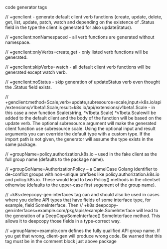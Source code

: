  code generator tags 
 
// +genclient - generate default client verb functions (create, update, delete, get, list, update, patch, watch and depending on the existence of .Status field in the type the client is generated for also updateStatus).

// +genclient:nonNamespaced - all verb functions are generated without namespace.

// +genclient:onlyVerbs=create,get - only listed verb functions will be generated.

// +genclient:skipVerbs=watch - all default client verb functions will be generated except watch verb.

// +genclient:noStatus - skip generation of updateStatus verb even thought the .Status field exists.

// +genclient:method=Scale,verb=update,subresource=scale,input=k8s.io/api/extensions/v1beta1.Scale,result=k8s.io/api/extensions/v1beta1.Scale - in this case a new function Scale(string, *v1beta.Scale) *v1beta.Scalewill be added to the default client and the body of the function will be based on the update verb. The optional subresource argument will make the generated client function use subresource scale. Using the optional input and result arguments you can override the default type with a custom type. If the import path is not given, the generator will assume the type exists in the same package.

// +groupName=policy.authorization.k8s.io – used in the fake client as the full group name (defaults to the package name).

// +groupGoName=AuthorizationPolicy – a CamelCase Golang identifier to de-conflict groups with non-unique prefixes like policy.authorization.k8s.io and policy.k8s.io. These would lead to two Policy() methods in the clientset otherwise (defaults to the upper-case first segement of the group name).

// +k8s:deepcopy-gen:interfaces tag can and should also be used in cases where you define API types that have fields of some interface type, for example, field SomeInterface. Then // +k8s:deepcopy-gen:interfaces=example.com/pkg/apis/example.SomeInterface will lead to the generation of a DeepCopySomeInterface() SomeInterface method. This allows it to deepcopy those fields in a type-correct way.

// +groupName=example.com defines the fully qualified API group name. If you get that wrong, client-gen will produce wrong code. Be warned that this tag must be in the comment block just above package